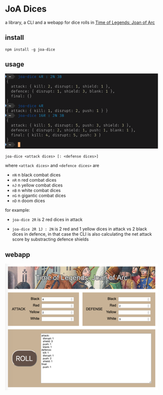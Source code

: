 # JoA Dices

a library, a CLI and a webapp for dice rolls in [Time of Legends: Joan of Arc](https://www.mythicgames.net/en/time-of-legends-joan-of-arc/)

## install

```
npm install -g joa-dice
```

## usage

![screenshot](readme-cli.png)

```
joa-dice <attack dices> [: <defense dices>]
```

where `<attack dices>` and `<defence dices>` are
- `nN` n black combat dices
- `nR` n red combat dices
- `nJ` n yellow combat dices
- `nB` n white combat dices
- `nG` n gigantic combat dices
- `nD` n doom dices

for example:

- `joa-dice 2R` is 2 red dices in attack

- `joa-dice 2R 1J : 2N` is 2 red and 1 yellow dices in attack vs 2 black dices in defence, in that case the CLI is also calculating the net attack score by substracting defence shields

## webapp

![screenshot](readme-web.png)
